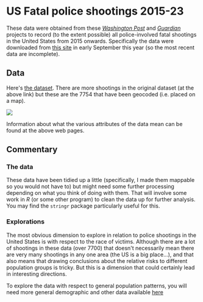 # US Fatal police shootings 2015-23
These data were obtained from these [_Washington Post_](https://www.washingtonpost.com/graphics/investigations/police-shootings-database/) and [_Guardian_](https://www.theguardian.com/us-news/ng-interactive/2015/jun/01/the-counted-police-killings-us-database) projects to record (to the extent possible) all police-involved fatal shootings in the United States from 2015 onwards. Specifically the data were downloaded from [this site](https://github.com/washingtonpost/data-police-shootings) in early September this year (so the most recent data are incomplete).

## Data
Here's [the dataset](us-police-shootings-2015-23.gpkg?raw=true). There are more shootings in the original dataset (at the above link) but these are the 7754 that have been geocoded (i.e. placed on a map).

<img src="map.png">

Information about what the various attributes of the data mean can be found at the above web pages.

## Commentary
### The data
These data have been tidied up a little (specifically, I made them mappable so you would not have to) but might need some further processing depending on what you think of doing with them. That will involve some work in _R_ (or some other program) to clean the data up for further analysis. You may find the `stringr` package particularly useful for this.

### Explorations
The most obvious dimension to explore in relation to police shootings in the United States is with respect to the race of victims. Although there are a lot of shootings in these data (over 7700) that doesn't necessarily mean there are very many shootings in any one area (the US is a big place...), and that also means that drawing conclusions about the relative risks to different population groups is tricky. But this is a dimension that could certainly lead in interesting directions.

To explore the data with respect to general population patterns, you will need more general demographic and other data available [here](../us-census-data.md)
